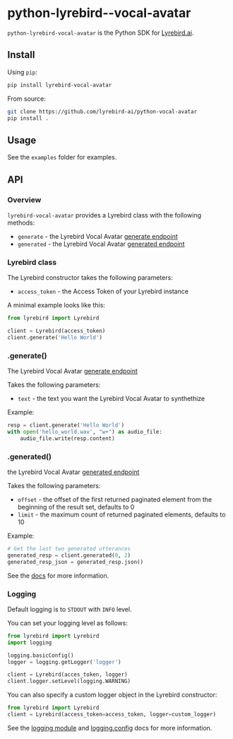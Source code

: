 # python-lyrebird--vocal-avatar

`python-lyrebird-vocal-avatar` is the Python SDK for [Lyrebird.ai](http://lyrebird.ai).

## Install

Using `pip`:
```bash
pip install lyrebird-vocal-avatar
```

From source:
```bash
git clone https://github.com/lyrebird-ai/python-vocal-avatar
pip install .
```

## Usage

See the `examples` folder for examples.

## API

### Overview

`lyrebird-vocal-avatar` provides a Lyrebird class with the following methods:
* `generate` - the Lyrebird Vocal Avatar [generate endpoint](http://docs.lyrebird.ai/reference-avatar/api.html#tag/Audio/paths/~1generate/post)
* `generated` - the Lyrebird Vocal Avatar [generated endpoint](http://docs.lyrebird.ai/reference-avatar/api.html#tag/Audio/paths/~1generated/get)

### Lyrebird class

The Lyrebird constructor takes the following parameters:
* `access_token` - the Access Token of your Lyrebird instance

A minimal example looks like this:

```python
from lyrebird import Lyrebird

client = Lyrebird(access_token)
client.generate('Hello World')
```

### .generate()

The Lyrebird Vocal Avatar [generate endpoint](http://docs.lyrebird.ai/reference-avatar/api.html#tag/Audio/paths/~1generate/post)

Takes the following parameters:
* `text` - the text you want the Lyrebird Vocal Avatar to synthethize

Example:
```python
resp = client.generate('Hello World')
with open('hello_world.wav', "w+") as audio_file:
    audio_file.write(resp.content)
```

### .generated()

the Lyrebird Vocal Avatar [generated endpoint](http://docs.lyrebird.ai/reference-avatar/api.html#tag/Audio/paths/~1generated/get)

Takes the following parameters:
* `offset` - the offset of the first returned paginated element from the beginning of the result set, defaults to 0
* `limit` - the maximum count of returned paginated elements, defaults to 10

Example:
```python
# Get the last two generated utterances
generated_resp = client.generated(0, 2)
generated_resp_json = generated_resp.json()
```

See the [docs](http://docs.lyrebird.ai/) for more information.


### Logging

Default logging is to `STDOUT` with `INFO` level.

You can set your logging level as follows:
``` python
from lyrebird import Lyrebird
import logging

logging.basicConfig()
logger = logging.getLogger('logger')

client = Lyrebird(acces_token, logger)
client.logger.setLevel(logging.WARNING)
```

You can also specify a custom logger object in the Lyrebird constructor:
``` python
from lyrebird import Lyrebird
client = Lyrebird(access_token=access_token, logger=custom_logger)
```

See the [logging module](https://docs.python.org/2/library/logging.html) and
[logging.config](https://docs.python.org/2/library/logging.config.html#module-logging.config) docs for more information.
